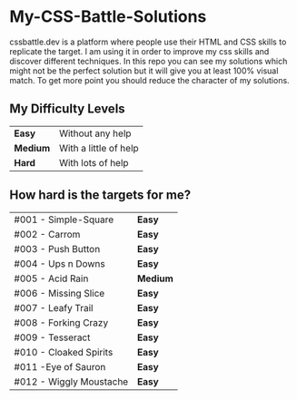 # My-CSS-Battle-Solutions
cssbattle.dev is a platform where people use their HTML and CSS skills to replicate the target. I am using it in order to improve my css skills and discover different techniques. In this repo you can see my solutions which might not be the perfect solution but it will give you at least 100% visual match. To get more point you should reduce the character of my solutions.

## My Difficulty Levels

<table>
  <tr>
    <td><b>Easy</b></td><td>Without any help</td>
  </tr>
  <tr>
    <td><b>Medium</b></td><td>With a little of help</td>
  </tr>
  <tr>
    <td><b>Hard</b></td><td> With lots of help</td>
  </tr>
 </table>

## How hard is the targets for me?

<table>
  <tr>
    <td>#001 - Simple-Square</td><td><b>Easy</b></td>
  </tr>
  <tr>
    <td>#002 - Carrom</td><td><b>Easy</b</td>
  </tr>
  <tr>
    <td>#003 - Push Button</td><td><b>Easy</b</td>
  </tr>
  <tr>
    <td>#004 - Ups n Downs</td><td><b>Easy</b</td>
  </tr>
  <tr>
    <td>#005 - Acid Rain</td><td><b>Medium</b</td>
  </tr>
  <tr>
    <td>#006 - Missing Slice</td><td><b>Easy</b</td>
  </tr>
  <tr>
    <td>#007 - Leafy Trail</td><td><b>Easy</b</td>
  </tr>
  <tr>
    <td>#008 - Forking Crazy</td><td><b>Easy</b</td>
  </tr>
  <tr>
    <td>#009 - Tesseract</td><td><b>Easy</b</td>
  </tr>
   <tr>
    <td>#010 - Cloaked Spirits</td><td><b>Easy</b</td>
  </tr>
   <tr>
    <td>#011 -Eye of Sauron</td><td><b>Easy</b</td>
  </tr>
   <tr>
    <td>#012 - Wiggly Moustache</td><td><b>Easy</b</td>
  </tr>
                
 </table>
